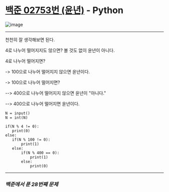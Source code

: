 # [백준 02753번 (윤년)](https://www.acmicpc.net/problem/02753) - Python

![image](https://user-images.githubusercontent.com/104616990/173032773-9ede6b2c-a7cd-4f4f-8e9b-b02c11fae70d.png)

---

천천히 잘 생각해보면 된다.

4로 나누어 떨어지지도 않으면? 볼 것도 없이 윤년이 아니다.

4로 나누어 떨어지면?

-> 100으로 나누어 떨어지지 않으면 윤년이다.

-> 100으로 나누어 떨어지면?

--> 400으로 나누어 떨어지지 않으면 윤년이 "아니다."

--> 400으로 나누어 떨어지면 윤년이다.

```
N = input()
N = int(N)

if(N % 4 != 0):
   print(0)
else:
   if(N % 100 != 0):
       print(1)
   else:
       if(N % 400 == 0):
           print(1)
       else:
           print(0)
```

---

### *백준에서 푼 28번째 문제*
